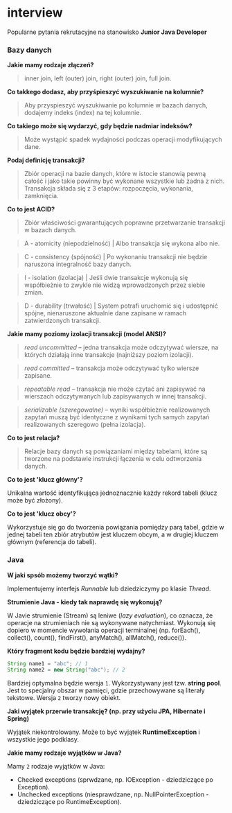 # interview

Popularne pytania rekrutacyjne na stanowisko **Junior Java Developer**

### Bazy danych

**Jakie mamy rodzaje złączeń?**

> inner join, left (outer) join, right (outer) join, full join.

**Co takkego dodasz, aby przyśpieszyć wyszukiwanie na kolumnie?**

> Aby przyspieszyć wyszukiwanie po kolumnie w bazach danych, dodajemy indeks (index) na tej kolumnie.

**Co takiego może się wydarzyć, gdy będzie nadmiar indeksów?**

> Może wystąpić spadek wydajności podczas operacji modyfikujących dane.

**Podaj definicję transakcji?**

> Zbiór operacji na bazie danych, które w istocie stanowią pewną całość i jako takie powinny być wykonane wszystkie lub żadna z nich. Transakcja składa się z 3 etapów: rozpoczęcia, wykonania, zamknięcia.

**Co to jest ACID?**

> Zbiór właściwości gwarantujących poprawne przetwarzanie transakcji w bazach danych.

> A - atomicity (niepodzielność) | Albo transakcja się wykona albo nie.

> C - consistency (spójność) | Po wykonaniu transakcji nie będzie naruszona integralność bazy danych.

> I - isolation (izolacja) | Jeśli dwie transakcje wykonują się współbieżnie to zwykle nie widzą wprowadzonych przez siebie zmian.

> D - durability (trwałość) | System potrafi uruchomić się i udostępnić spójne, nienaruszone aktualnie dane zapisane w ramach zatwierdzonych transakcji.

**Jakie mamy poziomy izolacji transakcji (model ANSI)?**

> *read uncommitted* – jedna transakcja może odczytywać wiersze, na których działają inne transakcje (najniższy poziom izolacji).

> *read committed* – transakcja może odczytywać tylko wiersze zapisane.

> *repeatable read* – transakcja nie może czytać ani zapisywać na wierszach odczytywanych lub zapisywanych w innej transakcji.

> *serializable (szeregowalne)* – wyniki współbieżnie realizowanych zapytań muszą być identyczne z wynikami tych samych zapytań realizowanych szeregowo (pełna izolacja).

**Co to jest relacja?**

> Relacje bazy danych są powiązaniami między tabelami, które są tworzone na podstawie instrukcji łączenia w celu odtworzenia danych.

**Co to jest 'klucz główny'?**

Unikalna wartość identyfikująca jednoznacznie każdy rekord tabeli (klucz może być złożony).

**Co to jest 'klucz obcy'?**

Wykorzystuje się go do tworzenia powiązania pomiędzy parą tabel, gdzie w jednej tabeli ten zbiór atrybutów jest kluczem obcym, a w drugiej kluczem głównym (referencja do tabeli).

### Java

**W jaki spsób możemy tworzyć wątki?**

Implementujemy interfejs *Runnable* lub dziedziczymy po klasie *Thread*.

**Strumienie Java - kiedy tak naprawdę się wykonują?**

W Javie strumienie (Stream) są leniwe (*lazy evaluation*), co oznacza, że operacje na strumieniach nie są wykonywane natychmiast. Wykonują się dopiero w momencie wywołania operacji terminalnej (np. forEach(), collect(), count(), findFirst(), anyMatch(), allMatch(), reduce()).

**Który fragment kodu będzie bardziej wydajny?**

```java
String name1 = "abc"; // 1
String name2 = new String("abc"); // 2
```

Bardziej optymalna będzie wersja `1`. Wykorzystywany jest tzw. **string pool**. Jest to specjalny obszar w pamięci, gdzie przechowywane są literały tekstowe. Wersja `2` tworzy nowy obiekt.

**Jaki wyjątek przerwie transakcję? (np. przy użyciu JPA, Hibernate i Spring)**

Wyjątek niekontrolowany. Może to być wyjątek **RuntimeException** i wszystkie jego podklasy.

**Jakie mamy rodzaje wyjątków w Java?**

Mamy `2` rodzaje wyjątków w Java:

+ Checked exceptions (sprwdzane, np. IOException - dziedziczące po Exception).
+ Unchecked exceptions (niesprawdzane, np. NullPointerException - dziedziczące po RuntimeException).

